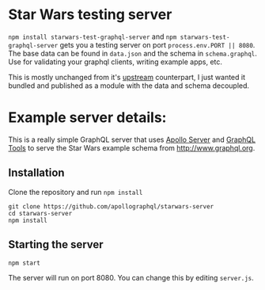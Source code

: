 # Star Wars testing server
`npm install starwars-test-graphql-server` and `npm starwars-test-graphql-server` gets you a testing server on port `process.env.PORT || 8080`. The base data can be found in `data.json` and the schema in `schema.graphql`. Use for validating your graphql clients, writing example apps, etc.

This is mostly unchanged from it's [upstream](https://github.com/apollographql/starwars-server/pull/12) counterpart, I just wanted it bundled and published as a module with the data and schema decoupled.

# Example server details:

This is a really simple GraphQL server that uses [Apollo Server](https://github.com/apollostack/apollo-server) and [GraphQL Tools](https://github.com/apollostack/graphql-tools) to serve the Star Wars example schema from http://www.graphql.org.

## Installation

Clone the repository and run `npm install`

```
git clone https://github.com/apollographql/starwars-server
cd starwars-server
npm install
```

## Starting the server

```
npm start
```

The server will run on port 8080. You can change this by editing `server.js`.
